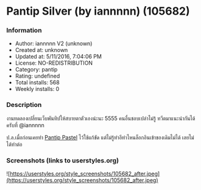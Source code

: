 # Pantip Silver (by iannnnn) (105682)

### Information
- Author: iannnnn V2 (unknown)
- Created at: unknown
- Updated at: 5/11/2016, 7:04:06 PM
- License: NO-REDISTRIBUTION
- Category: pantip
- Rating: undefined
- Total installs: 568
- Weekly installs: 0


### Description
งานทดลองเปลี่ยนเว็บพันทิปให้สบายตาตัวเองน่ะนะ 5555 คนอื่นชอบเปล่าไม่รู้ ทวีตมาแนะนำกันได้ครับที่ @iannnnn

ป.ล.เมื่อก่อนเคยทำ <a href="https://userstyles.org/styles/16883/pantip-pastel-by-iannnnn">Pantip Pastel</a> ไว้ใช้แก้ขัด แต่ไม่รู้ทำอีท่าไหนล็อกอินเข้าของเดิมไม่ได้ เลยไม่ได้ทำต่อ


### Screenshots (links to userstyles.org)
![https://userstyles.org/style_screenshots/105682_after.jpeg](https://userstyles.org/style_screenshots/105682_after.jpeg)


